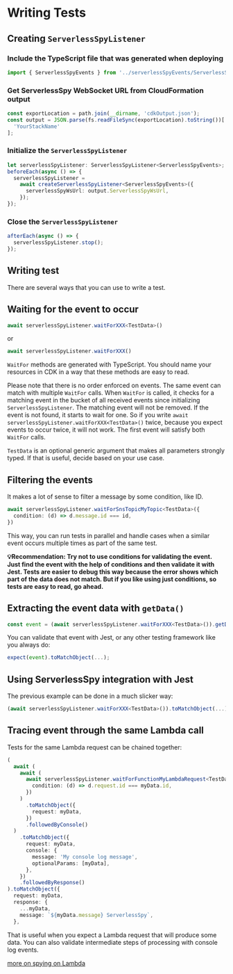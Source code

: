 # Writing Tests

## Creating `ServerlessSpyListener`

### Include the TypeScript file that was generated when deploying

```typescript
import { ServerlessSpyEvents } from '../serverlessSpyEvents/ServerlessSpyEvents';
```

### Get ServerlessSpy WebSocket URL from CloudFormation output
```typescript
const exportLocation = path.join(__dirname, 'cdkOutput.json');
const output = JSON.parse(fs.readFileSync(exportLocation).toString())[
  'YourStackName'
];
```

### Initialize the `ServerlessSpyListener`
```typescript
let serverlessSpyListener: ServerlessSpyListener<ServerlessSpyEvents>;
beforeEach(async () => {
  serverlessSpyListener =
    await createServerlessSpyListener<ServerlessSpyEvents>({
      serverlessSpyWsUrl: output.ServerlessSpyWsUrl,
    });
});
```  

### Close the `ServerlessSpyListener`
```typescript
afterEach(async () => {
  serverlessSpyListener.stop();
});
```
## Writing test

There are several ways that you can use to write a test.

## Waiting for the event to occur

```typescript
await serverlessSpyListener.waitForXXX<TestData>()
```
or
```typescript
await serverlessSpyListener.waitForXXX()
```

`WaitFor` methods are generated with TypeScript. You should name your resources in CDK in a way that these methods are easy to read.

Please note that there is no order enforced on events. The same event can match with multiple `WaitFor` calls. When `WaitFor` is called, it checks for a matching event in the bucket of all received events since initializing `ServerlessSpyListener`. The matching event will not be removed. If the event is not found, it starts to wait for one. So if you write  `await serverlessSpyListener.waitForXXX<TestData>()` twice, because you expect events to occur twice, it will not work. The first event will satisfy both `WaitFor` calls. 

`TestData` is an optional generic argument that makes all parameters strongly typed. If that is useful, decide based on your use case.

## Filtering the events

It makes a lot of sense to filter a message by some condition, like ID.
```typescript
await serverlessSpyListener.waitForSnsTopicMyTopic<TestData>({
  condition: (d) => d.message.id === id,
})
```
This way, you can run tests in parallel and handle cases when a similar event occurs multiple times as part of the same test.

**💡Recommendation: Try not to use conditions for validating the event. Just find the event with the help of conditions and then validate it with Jest. Tests are easier to debug this way because the error shows which part of the data does not match. But if you like using just conditions, so tests are easy to read, go ahead.**

## Extracting the event data with `getData()`
```typescript
const event = (await serverlessSpyListener.waitForXXX<TestData>()).getData();
```
You can validate that event with Jest, or any other testing framework like you always do:
```typescript
expect(event).toMatchObject(...);
```

## Using ServerlessSpy integration with Jest
The previous example can be done in a much slicker way:

```typescript
(await serverlessSpyListener.waitForXXX<TestData>()).toMatchObject(...);
```

## Tracing event through the same Lambda call
Tests for the same Lambda request can be chained together:
```typescript
(
  await (
    await (
      await serverlessSpyListener.waitForFunctionMyLambdaRequest<TestData>({
        condition: (d) => d.request.id === myData.id,
      })
    )
      .toMatchObject({
        request: myData,
      })
      .followedByConsole()
  )
    .toMatchObject({
      request: myData,
      console: {
        message: 'My console log message',
        optionalParams: [myData],
      },
    })
    .followedByResponse()
).toMatchObject({
  request: myData,
  response: {
    ...myData,
    message: `${myData.message} ServerlessSpy`,
  },
```
That is useful when you expect a Lambda request that will produce some data. You can also validate intermediate steps of processing with console log events.

[more on spying on Lambda](Lambda.md)